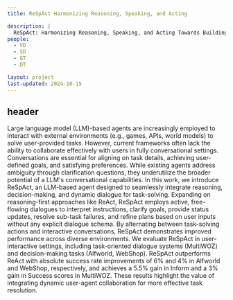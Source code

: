 ```yaml
---
title: ReSpAct Harmonizing Reasoning, Speaking, and Acting

description: |
  ReSpAct: Harmonizing Reasoning, Speaking, and Acting Towards Building Large Language Model-Based Conversational AI Agents
people:
  - VD
  - SD
  - GT
  - DT

layout: project
last-updated: 2024-10-15
---
```




## header

Large language model (LLM)-based agents are increasingly employed to interact with external environments (e.g., games, APIs, world models) to solve user-provided tasks. However, current frameworks often lack the ability to collaborate effectively with users in fully conversational settings. Conversations are essential for aligning on task details, achieving user-defined goals, and satisfying preferences. While existing agents address ambiguity through clarification questions, they underutilize the broader potential of a LLM's conversational capabilities. In this work, we introduce ReSpAct, an LLM-based agent designed to seamlessly integrate reasoning, decision-making, and dynamic dialogue for task-solving. Expanding on reasoning-first approaches like ReAct, ReSpAct employs active, free-flowing dialogues to interpret instructions, clarify goals, provide status updates, resolve sub-task failures, and refine plans based on user inputs without any explicit dialogue schema. By alternating between task-solving actions and interactive conversations, ReSpAct demonstrates improved performance across diverse environments. We evaluate ReSpAct in user-interactive settings, including task-oriented dialogue systems (MultiWOZ) and decision-making tasks (Alfworld, WebShop). ReSpAct outperforms ReAct with absolute success rate improvements of 6% and 4% in Alfworld and WebShop, respectively, and achieves a 5.5% gain in Inform and a 3% gain in Success scores in MultiWOZ. These results highlight the value of integrating dynamic user-agent collaboration for more effective task resolution.
